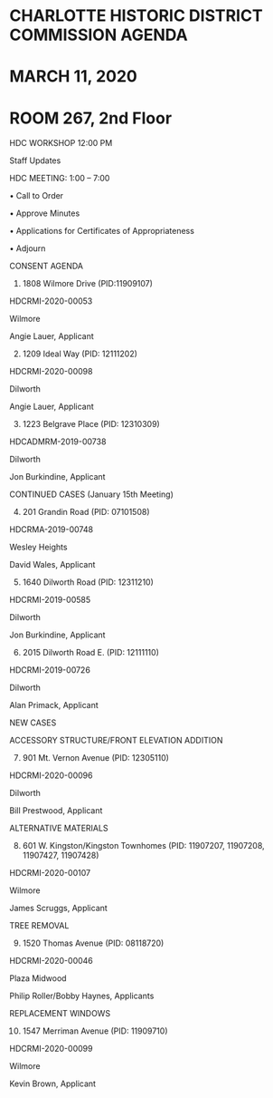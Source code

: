 # CHARLOTTE HISTORIC DISTRICT COMMISSION AGENDA

# MARCH 11, 2020

# ROOM 267, 2nd Floor

HDC WORKSHOP 12:00 PM

Staff Updates

HDC MEETING: 1:00 – 7:00

• Call to Order

• Approve Minutes

• Applications for Certificates of Appropriateness

• Adjourn

CONSENT AGENDA

1. 1808 Wilmore Drive (PID:11909107)

HDCRMI-2020-00053

Wilmore

Angie Lauer, Applicant

2. 1209 Ideal Way (PID: 12111202)

HDCRMI-2020-00098

Dilworth

Angie Lauer, Applicant

3. 1223 Belgrave Place (PID: 12310309)

HDCADMRM-2019-00738

Dilworth

Jon Burkindine, Applicant

CONTINUED CASES (January 15th Meeting)

4. 201 Grandin Road (PID: 07101508)

HDCRMA-2019-00748

Wesley Heights

David Wales, Applicant

5. 1640 Dilworth Road (PID: 12311210)

HDCRMI-2019-00585

Dilworth

Jon Burkindine, Applicant

6. 2015 Dilworth Road E. (PID: 12111110)

HDCRMI-2019-00726

Dilworth

Alan Primack, Applicant

NEW CASES

ACCESSORY STRUCTURE/FRONT ELEVATION ADDITION

7. 901 Mt. Vernon Avenue (PID: 12305110)

HDCRMI-2020-00096

Dilworth

Bill Prestwood, Applicant

ALTERNATIVE MATERIALS

8. 601 W. Kingston/Kingston Townhomes (PID: 11907207, 11907208, 11907427, 11907428)

HDCRMI-2020-00107

Wilmore

James Scruggs, Applicant

TREE REMOVAL

9. 1520 Thomas Avenue (PID: 08118720)

HDCRMI-2020-00046

Plaza Midwood

Philip Roller/Bobby Haynes, Applicants

REPLACEMENT WINDOWS

10. 1547 Merriman Avenue (PID: 11909710)

HDCRMI-2020-00099

Wilmore

Kevin Brown, Applicant
